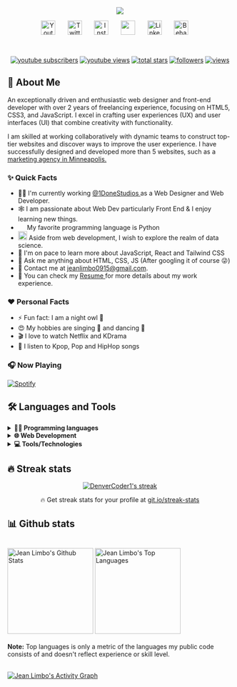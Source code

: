 <!-- Typing SVG by DenverCoder1 - https://github.com/DenverCoder1/readme-typing-svg -->
<p align="center">
  <a href="https://github.com/DenverCoder1/readme-typing-svg"><img src="https://readme-typing-svg.herokuapp.com/?lines=Front-End%20Developer;Web%20Designer;UI%2FUX%20Designer;Software%20Engineer;Data%20Science%20Enthusiast&font=Fira%20Code&center=true&width=440&height=45&color=FF82A9&vCenter=true&size=22"></a>
</p>

<!-- Social icons section -->
<p align="center">
  <a href="https://www.youtube.com/c/DisguisedPhoenix"><img width="32px" alt="Youtube" title="Youtube" src="https://i.ibb.co/kh42R09/youtube.png"/></a>
  &#8287;&#8287;&#8287;&#8287;&#8287;
  <a href="https://twitter.com/jean_codes"><img width="32px" alt="Twitter" title="Twitter" src="https://i.ibb.co/PDM6RHv/twitter.png"/></a>
  &#8287;&#8287;&#8287;&#8287;&#8287;
  <a href="https://instagram.com/_jean_ius"><img width="32px" alt="Instagram" title="Instagram" src="https://i.ibb.co/QnWWs8W/instagram.png"></a>
  &#8287;&#8287;&#8287;&#8287;&#8287;
  <a href="https://discord.com/users/680765968993353820" alt="Discord"><img width="32px" src="https://i.ibb.co/pWHmfSx/discord.png"/></a>
  &#8287;&#8287;&#8287;&#8287;&#8287;
  <a href="https://linkedin.com/in/jeaaanius"><img width="32px" alt="LinkedIn" title="LinkedIn" src="https://i.ibb.co/6J8N9RX/linkedin.png"></a>
  &#8287;&#8287;&#8287;&#8287;&#8287;
  <a href="https://behance.net/jeaaanius"><img width="32px" alt="Behance" title="Behance" src="https://i.ibb.co/HXnpf0B/behance.png"/></a>
  &#8287;&#8287;&#8287;&#8287;&#8287;
</p>

<br/>

<p align="center">
  <a href="https://www.youtube.com/c/DisguisedPhoenix?sub_confirmation=1">
    <img alt="youtube subscribers" title="Subscribe to my YouTube channel" src="https://custom-icon-badges.herokuapp.com/youtube/channel/subscribers/UCRg0CMZjZb9fvdLtWR5Xk1Q?color=%23E05D44&label=SUBSCRIBE&logo=video&logoColor=white&style=for-the-badge&labelColor=CE4630"/></a> 
  <a href="https://www.youtube.com/c/DisguisedPhoenix">
    <img alt="youtube views" title="YouTube views" src="https://custom-icon-badges.herokuapp.com/youtube/channel/views/UCRg0CMZjZb9fvdLtWR5Xk1Q?color=%23E1AD0E&logo=video&logoColor=white&style=for-the-badge&labelColor=C79600"/></a> 
  <a href="https://github.com/jeaaanius?tab=repositories&sort=stargazers">
    <img alt="total stars" title="Total stars on GitHub" src="https://custom-icon-badges.herokuapp.com/badge/dynamic/json?logo=star&logoColor=white&color=55960c&labelColor=488207&label=Stars&style=for-the-badge&query=%24.stars&url=https://api.github-star-counter.workers.dev/user/jeaaanius"/></a>
  <a href="https://github.com/jeaaanius?tab=followers">
    <img alt="followers" title="Follow me on Github" src="https://custom-icon-badges.herokuapp.com/github/followers/jeaaanius?color=236ad3&labelColor=1155ba&style=for-the-badge&logo=person-add&label=Follow&logoColor=white"/></a>
  <a href="https://github.com/DenverCoder1/Simple-View-Counter">
    <img alt="views" title="GitHub profile views" src="https://komarev.com/ghpvc/?username=jeaaanius&style=for-the-badge&color=blueviolet&label=VISITORS&logo=star"/></a>
</p>

## 🚀 About Me
An exceptionally driven and enthusiastic web designer and front-end developer with over 2 years of freelancing experience, focusing on HTML5, CSS3, and JavaScript. I excel in crafting user experiences (UX) and user interfaces (UI) that combine creativity with functionality.

I am skilled at working collaboratively with dynamic teams to construct top-tier websites and discover ways to improve the user experience. I have successfully designed and developed more than 5 websites, such as a <a href="https://www.1donestudios.com"> marketing agency in Minneapolis. </a>

### ✨ Quick Facts
* 👨‍💻  I'm currently working <a href="https://www.1donestudios.com"> @1DoneStudios </a> as a Web Designer and Web Developer.
* 🕸️  I am passionate about Web Dev particularly Front End & I enjoy learning new things.
* <img width="16" src="https://cdn3.iconfinder.com/data/icons/logos-and-brands-adobe/512/267_Python-512.png" alt="" /> My favorite programming language is Python
* <img width="20" src="https://cdn1.iconfinder.com/data/icons/data-science-flat-1/64/prediction-chart-data-graph-trend-line-512.png" alt="" /> Aside from web development, I wish to explore the realm of data science.
* 🌱 I'm on pace to learn more about JavaScript, React and Tailwind CSS
* 💬 Ask me anything about HTML, CSS, JS (After googling it of course 😜) 
* 💌 Contact me at [jeanlimbo0915@gmail.com](mailto:jeanlimbo0915@gmail.com).
* 📄  You can check my <a href="https://drive.google.com/file/d/1OLZgxDATAFQmf-inZjnWxf_NpW0WOQAB/view?usp=sharing"> Resume </a> for more details about my work experience.

### ❤️ Personal Facts
* ⚡ Fun fact: I am a night owl 🦉
* 😍 My hobbies are singing 🎤 and dancing 💃
* 🎬 I love to watch Netflix and KDrama
* 🎵 I listen to Kpop, Pop and HipHop songs

### 🎧 Now Playing

[![Spotify](https://novatorem-jeaaanius.vercel.app/api/spotify)](https://open.spotify.com/user/limborock_15)

## 🛠️ Languages and Tools
    
<details>
  <summary><b>👨‍💻 Programming languages </b></summary>
  <br/>
  
<a href="https://www.w3schools.com/CPP/default.asp"><img height="32" width="32" src="https://ico.now.sh/cplusplus/00599C" title="C++" alt="C++" align="left" /></a>
<a href="https://www.java.com/en/"><img height="32" width="32" src="https://ico.now.sh/java/007396" title="Java" alt="Java" align="left" /></a>
<a href="https://www.mathworks.com"><img height="32" width="32" src="https://user-images.githubusercontent.com/10817626/67014544-482be200-f0f5-11e9-8e74-3dd575c8ad83.png" title="MATLAB" alt="MATLAB" align="left" /></a>
<a href="https://www.php.net"><img height="32" width="32" src="https://ico.now.sh/php/777BB4" title="PHP" alt="PHP" align="left" /></a>
<a href="https://www.python.org"><img height="32" width="32" src="https://ico.now.sh/python/3776AB" title="Python" alt="Python" align="left" /></a>

&nbsp;

</details>

<details>
  <summary><b>🌐 Web Development </b></summary>
  <br/>
  
<a href="https://getbootstrap.com"><img height="32" width="32" src="https://ico.now.sh/bootstrap/7952B3" title="Bootstrap" alt="Bootstrap" align="left" /></a>
<a href="https://www.w3schools.com/css/"><img height="32" width="32" src="https://ico.now.sh/css3/1572B6" title="CSS" alt="CSS" align="left" /></a>
<a href="https://firebase.google.com"><img height="32" width="32" src="https://ico.now.sh/firebase/FFCA28" title="Firebase" alt="Firebase" align="left" /></a>
<a href="https://www.w3schools.com/html/"><img height="32" width="32" src="https://ico.now.sh/html5/E34F26" title="HTML5" alt="HTML5" align="left" /></a>
<a href="https://www.w3schools.com/js/"><img height="32" width="32" src="https://ico.now.sh/javascript/F7DF1E" title="JavaScript" alt="JavaScript" align="left" /></a>
<a href="https://www.mysql.com"><img height="32" width="32" src="https://ico.now.sh/mysql/4479A1" title="MySQL" alt="MySQL" align="left" /></a>
<a href="https://reactjs.org"><img height="32" width="32" src="https://ico.now.sh/react/61DAFB" title="React" alt="React" align="left" /></a>
<a href="https://sass-lang.com"><img height="32" width="32" src="https://ico.now.sh/sass/CC6699" title="Sass" alt="Sass" align="left" /></a>
<a href="https://wordpress.com"><img height="32" width="32" src="https://ico.now.sh/wordpress/21759B" title="WordPress" alt="WordPress" align="left" /></a>
  
&nbsp;
  
</details>

<details>
  <summary><b>💻 Tools/Technologies </b></summary>
  <br/>
  
<a href="https://codepen.io"><img height="32" width="32" src="https://ico.now.sh/codepen/000000" title="Codepen" alt="Codepen" align="left" /></a>
<a href="https://https://git-scm.com"><img height="32" width="32" src="https://ico.now.sh/git/F05032" title="Git" alt="Git" align="left" /></a>
<a href="https://www.linux.org"><img height="32" width="32" src="https://ico.now.sh/linux/FCC624" title="Linux" alt="Linux" align="left" /></a>
<a href="https://www.netlify.com"><img height="32" width="32" src="https://ico.now.sh/netlify/00C7B7" title="Netlify" alt="Netlify" align="left" /></a>
<a href="https://code.visualstudio.com"><img height="32" width="32" src="https://ico.now.sh/visualstudiocode/007ACC" title="VS Code" alt="VS Code" align="left" /></a>
<a href="https://www.jetbrains.com/webstorm/"><img height="32" width="32" src="https://ico.now.sh/webstorm/000000" title="Webstorm" alt="Webstorm" align="left" /></a>
<a href="https://www.microsoft.com"><img height="32" width="32" src="https://ico.now.sh/windows/0078D6" title="Windows" alt="Windows" align="left" /></a>
<a href="https://www.apachefriends.org"><img height="32" width="32" src="https://ico.now.sh/xampp/FB7A24" title="Xampp" alt="Xampp" align="left" /></a>
  
&nbsp;

</details>

## 🔥 Streak stats

<!-- GitHub Readme Streak Stats - https://github.com/DenverCoder1/github-readme-streak-stats -->
<p align="center">
  <a href="https://github.com/DenverCoder1/github-readme-streak-stats">
    <img title="🔥 Get streak stats for your profile at git.io/streak-stats" alt="DenverCoder1's streak" src="https://github-readme-streak-stats.herokuapp.com/?user=jeaaanius&theme=dracula&currStreakLabel=7F95D1&currStreakNum=7F95D1&sideLabels=FF82A9&ring=FF82A9&fire=FF82A9&sideNums=FF82A9&hide_border=true"/>
  </a>
  <p align="center">🔥 Get streak stats for your profile at <a href="https://git.io/streak-stats">git.io/streak-stats</a></p>
</p>

## 📊 Github stats

<!-- https://github.com/anuraghazra/github-readme-stats -->
  <br/>
    <a href="https://github.com/anuraghazra/github-readme-stats"><img alt="Jean Limbo's Github Stats" src="https://denvercoder1-github-readme-stats.vercel.app/api/?username=jeaaanius&show_icons=true&count_private=true&theme=react&hide_border=true&bg_color=1F222E&title_color=FF82A9&icon_color=7F95D1" height="192px"/></a>
  <a href="https://github.com/anuraghazra/github-readme-stats"><img alt="Jean Limbo's Top Languages" src="https://github-readme-stats.vercel.app/api/top-langs/?username=jeaaanius&langs_count=8&layout=compact&theme=react&hide_border=true&bg_color=1F222E&title_color=FF82A9&icon_color=7F95D1&hide=Jupyter%20Notebook" height="192px"/></a>
  <br/><br/>
  <b>Note:</b> Top languages is only a metric of the languages my public code consists of and doesn't reflect experience or skill level.
  <br/><br/>

<!-- https://github.com/ashutosh00710/github-readme-activity-graph -->
<a href="https://github.com/ashutosh00710/github-readme-activity-graph"><img alt="Jean Limbo's Activity Graph" src="https://github-readme-activity-graph.vercel.app/graph?username=jeaaanius&bg_color=1F222E&color=FF82A9&line=7F95D1&point=FFFFFF&hide_border=true" /></a>

